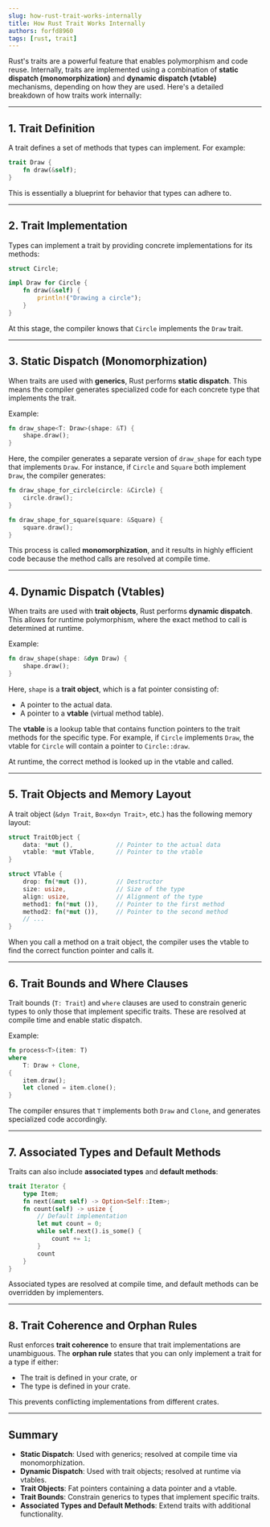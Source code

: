 ```yaml
---
slug: how-rust-trait-works-internally
title: How Rust Trait Works Internally
authors: forfd8960
tags: [rust, trait]
---
```



Rust's traits are a powerful feature that enables polymorphism and code reuse. Internally, traits are implemented using a combination of **static dispatch (monomorphization)** and **dynamic dispatch (vtable)** mechanisms, depending on how they are used. Here's a detailed breakdown of how traits work internally:

<!-- truncate -->

---

## 1. **Trait Definition**

A trait defines a set of methods that types can implement. For example:

```rust
trait Draw {
    fn draw(&self);
}
```

This is essentially a blueprint for behavior that types can adhere to.

---

## 2. **Trait Implementation**

Types can implement a trait by providing concrete implementations for its methods:

```rust
struct Circle;

impl Draw for Circle {
    fn draw(&self) {
        println!("Drawing a circle");
    }
}
```

At this stage, the compiler knows that `Circle` implements the `Draw` trait.

---

## 3. **Static Dispatch (Monomorphization)**

When traits are used with **generics**, Rust performs **static dispatch**. This means the compiler generates specialized code for each concrete type that implements the trait.

Example:

```rust
fn draw_shape<T: Draw>(shape: &T) {
    shape.draw();
}
```

Here, the compiler generates a separate version of `draw_shape` for each type that implements `Draw`. For instance, if `Circle` and `Square` both implement `Draw`, the compiler generates:

```rust
fn draw_shape_for_circle(circle: &Circle) {
    circle.draw();
}

fn draw_shape_for_square(square: &Square) {
    square.draw();
}
```

This process is called **monomorphization**, and it results in highly efficient code because the method calls are resolved at compile time.

---

## 4. **Dynamic Dispatch (Vtables)**

When traits are used with **trait objects**, Rust performs **dynamic dispatch**. This allows for runtime polymorphism, where the exact method to call is determined at runtime.

Example:

```rust
fn draw_shape(shape: &dyn Draw) {
    shape.draw();
}
```

Here, `shape` is a **trait object**, which is a fat pointer consisting of:

- A pointer to the actual data.
- A pointer to a **vtable** (virtual method table).

The **vtable** is a lookup table that contains function pointers to the trait methods for the specific type. For example, if `Circle` implements `Draw`, the vtable for `Circle` will contain a pointer to `Circle::draw`.

At runtime, the correct method is looked up in the vtable and called.

---

## 5. **Trait Objects and Memory Layout**

A trait object (`&dyn Trait`, `Box<dyn Trait>`, etc.) has the following memory layout:

```rust
struct TraitObject {
    data: *mut (),            // Pointer to the actual data
    vtable: *mut VTable,      // Pointer to the vtable
}

struct VTable {
    drop: fn(*mut ()),        // Destructor
    size: usize,              // Size of the type
    align: usize,             // Alignment of the type
    method1: fn(*mut ()),     // Pointer to the first method
    method2: fn(*mut ()),     // Pointer to the second method
    // ...
}
```

When you call a method on a trait object, the compiler uses the vtable to find the correct function pointer and calls it.

---

## 6. **Trait Bounds and Where Clauses**

Trait bounds (`T: Trait`) and `where` clauses are used to constrain generic types to only those that implement specific traits. These are resolved at compile time and enable static dispatch.

Example:

```rust
fn process<T>(item: T)
where
    T: Draw + Clone,
{
    item.draw();
    let cloned = item.clone();
}
```

The compiler ensures that `T` implements both `Draw` and `Clone`, and generates specialized code accordingly.

---

## 7. **Associated Types and Default Methods**

Traits can also include **associated types** and **default methods**:

```rust
trait Iterator {
    type Item;
    fn next(&mut self) -> Option<Self::Item>;
    fn count(self) -> usize {
        // Default implementation
        let mut count = 0;
        while self.next().is_some() {
            count += 1;
        }
        count
    }
}
```

Associated types are resolved at compile time, and default methods can be overridden by implementers.

---

## 8. **Trait Coherence and Orphan Rules**

Rust enforces **trait coherence** to ensure that trait implementations are unambiguous. The **orphan rule** states that you can only implement a trait for a type if either:

- The trait is defined in your crate, or
- The type is defined in your crate.

This prevents conflicting implementations from different crates.

---

## Summary

- **Static Dispatch**: Used with generics; resolved at compile time via monomorphization.
- **Dynamic Dispatch**: Used with trait objects; resolved at runtime via vtables.
- **Trait Objects**: Fat pointers containing a data pointer and a vtable.
- **Trait Bounds**: Constrain generics to types that implement specific traits.
- **Associated Types and Default Methods**: Extend traits with additional functionality.
